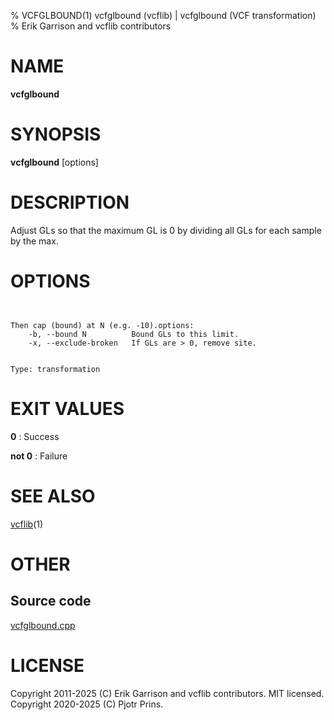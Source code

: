 % VCFGLBOUND(1) vcfglbound (vcflib) | vcfglbound (VCF transformation)
% Erik Garrison and vcflib contributors

# NAME

**vcfglbound**

# SYNOPSIS

**vcfglbound** [options] <vcf file>

# DESCRIPTION

Adjust GLs so that the maximum GL is 0 by dividing all GLs for each sample by the max.



# OPTIONS

```


Then cap (bound) at N (e.g. -10).options:
    -b, --bound N          Bound GLs to this limit.
    -x, --exclude-broken   If GLs are > 0, remove site.


Type: transformation

```





# EXIT VALUES

**0**
: Success

**not 0**
: Failure

# SEE ALSO



[vcflib](./vcflib.md)(1)



# OTHER

## Source code

[vcfglbound.cpp](https://github.com/vcflib/vcflib/blob/master/src/vcfglbound.cpp)

# LICENSE

Copyright 2011-2025 (C) Erik Garrison and vcflib contributors. MIT licensed.
Copyright 2020-2025 (C) Pjotr Prins.

<!--
  Created with ./scripts/bin2md.rb scripts/bin2md-template.erb
-->
